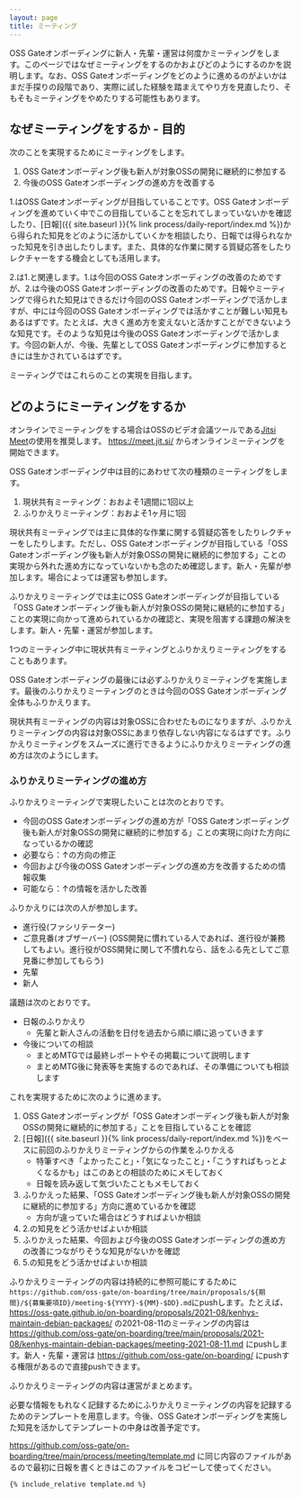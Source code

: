 ```yaml
---
layout: page
title: ミーティング
---
```


OSS Gateオンボーディングに新人・先輩・運営は何度かミーティングをします。このページではなぜミーティングをするのかおよびどのようにするのかを説明します。なお、OSS Gateオンボーディングをどのように進めるのがよいかはまだ手探りの段階であり、実際に試した経験を踏まえてやり方を見直したり、そもそもミーティングをやめたりする可能性もあります。

## なぜミーティングをするか - 目的

次のことを実現するためにミーティングをします。

  1. OSS Gateオンボーディング後も新人が対象OSSの開発に継続的に参加する
  2. 今後のOSS Gateオンボーディングの進め方を改善する

1.はOSS Gateオンボーディングが目指していることです。OSS Gateオンボーディングを進めていく中でこの目指していることを忘れてしまっていないかを確認したり、[日報]({{ site.baseurl }}{% link process/daily-report/index.md %})から得られた知見をどのように活かしていくかを相談したり、日報では得られなかった知見を引き出したりします。また、具体的な作業に関する質疑応答をしたりレクチャーをする機会としても活用します。

2.は1.と関連します。1.は今回のOSS Gateオンボーディングの改善のためですが、2.は今後のOSS Gateオンボーディングの改善のためです。日報やミーティングで得られた知見はできるだけ今回のOSS Gateオンボーディングで活かしますが、中には今回のOSS Gateオンボーディングでは活かすことが難しい知見もあるはずです。たとえば、大きく進め方を変えないと活かすことができないような知見です。そのような知見は今後のOSS Gateオンボーディングで活かします。今回の新人が、今後、先輩としてOSS Gateオンボーディングに参加するときには生かされているはずです。

ミーティングではこれらのことの実現を目指します。

## どのようにミーティングをするか

オンラインでミーティングをする場合はOSSのビデオ会議ツールである[Jitsi Meet](https://jitsi.org/jitsi-meet/)の使用を推奨します。 https://meet.jit.si/ からオンラインミーティングを開始できます。

OSS Gateオンボーディング中は目的にあわせて次の種類のミーティングをします。

  1. 現状共有ミーティング：おおよそ1週間に1回以上
  2. ふりかえりミーティング：おおよそ1ヶ月に1回

現状共有ミーティングでは主に具体的な作業に関する質疑応答をしたりレクチャーをしたりします。ただし、OSS Gateオンボーディングが目指している「OSS Gateオンボーディング後も新人が対象OSSの開発に継続的に参加する」ことの実現から外れた進め方になっていないかも念のため確認します。新人・先輩が参加します。場合によっては運営も参加します。

ふりかえりミーティングでは主にOSS Gateオンボーディングが目指している「OSS Gateオンボーディング後も新人が対象OSSの開発に継続的に参加する」ことの実現に向かって進められているかの確認と、実現を阻害する課題の解決をします。新人・先輩・運営が参加します。

1つのミーティング中に現状共有ミーティングとふりかえりミーティングをすることもあります。

OSS Gateオンボーディングの最後には必ずふりかえりミーティングを実施します。最後のふりかえりミーティングのときは今回のOSS Gateオンボーディング全体もふりかえります。

現状共有ミーティングの内容は対象OSSに合わせたものになりますが、ふりかえりミーティングの内容は対象OSSにあまり依存しない内容になるはずです。ふりかえりミーティングをスムーズに進行できるようにふりかえりミーティングの進め方は次のようにします。

### ふりかえりミーティングの進め方

ふりかえりミーティングで実現したいことは次のとおりです。

  * 今回のOSS Gateオンボーディングの進め方が「OSS Gateオンボーディング後も新人が対象OSSの開発に継続的に参加する」ことの実現に向けた方向になっているかの確認
  * 必要なら：↑の方向の修正
  * 今回および今後のOSS Gateオンボーディングの進め方を改善するための情報収集
  * 可能なら：↑の情報を活かした改善

ふりかえりには次の人が参加します。

* 進行役(ファシリテーター)
* ご意見番(オブザーバー) (OSS開発に慣れている人であれば、進行役が兼務してもよい。進行役がOSS開発に関して不慣れなら、話をふる先としてご意見番に参加してもらう)
* 先輩
* 新人

議題は次のとおりです。

* 日報のふりかえり
  * 先輩と新人さんの活動を日付を過去から順に順に追っていきます
* 今後についての相談
  * まとめMTGでは最終レポートやその掲載について説明します
  * まとめMTG後に発表等を実施するのであれば、その準備についても相談します

これを実現するために次のように進めます。

  1. OSS Gateオンボーディングが「OSS Gateオンボーディング後も新人が対象OSSの開発に継続的に参加する」ことを目指していることを確認
  2. [日報]({{ site.baseurl }}{% link process/daily-report/index.md %})をベースに前回のふりかえりミーティングからの作業をふりかえる
     * 特筆すべき「よかったこと」・「気になったこと」・「こうすればもっとよくなるかも」はこのあとの相談のためにメモしておく
     * 日報を読み返して気づいたこともメモしておく
  3. ふりかえった結果、「OSS Gateオンボーディング後も新人が対象OSSの開発に継続的に参加する」方向に進めているかを確認
     * 方向が違っていた場合はどうすればよいか相談
  4. 2.の知見をどう活かせばよいか相談
  5. ふりかえった結果、今回および今後のOSS Gateオンボーディングの進め方の改善につながりそうな知見がないかを確認
  6. 5.の知見をどう活かせばよいか相談

ふりかえりミーティングの内容は持続的に参照可能にするために`https://github.com/oss-gate/on-boarding/tree/main/proposals/${期間}/${募集要項ID}/meeting-${YYYY}-${MM}-$DD}.md`にpushします。たとえば、 https://oss-gate.github.io/on-boarding/proposals/2021-08/kenhys-maintain-debian-packages/ の2021-08-11のミーティングの内容は https://github.com/oss-gate/on-boarding/tree/main/proposals/2021-08/kenhys-maintain-debian-packages/meeting-2021-08-11.md にpushします。新人・先輩・運営は https://github.com/oss-gate/on-boarding/ にpushする権限があるので直接pushできます。

ふりかえりミーティングの内容は運営がまとめます。

必要な情報をもれなく記録するためにふりかえりミーティングの内容を記録するためのテンプレートを用意します。今後、OSS Gateオンボーディングを実施した知見を活かしてテンプレートの中身は改善予定です。

https://github.com/oss-gate/on-boarding/tree/main/process/meeting/template.md に同じ内容のファイルがあるので最初に日報を書くときはこのファイルをコピーして使ってください。

```markdown
{% include_relative template.md %}
```
